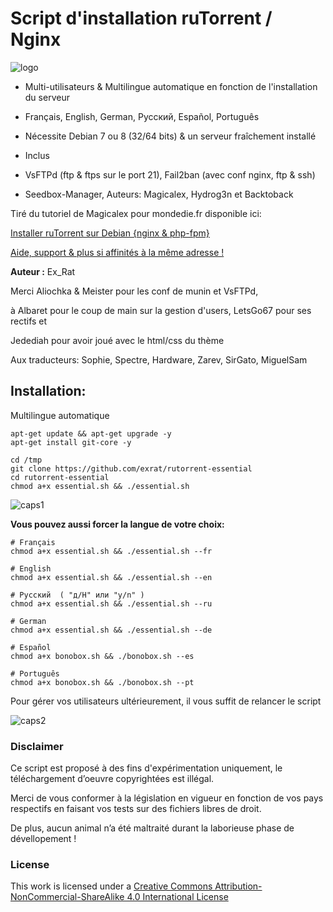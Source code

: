 # Script d'installation ruTorrent / Nginx

![logo](https://raw.github.com/exrat/rutorrent-essential/master/files/essential.png)

* Multi-utilisateurs & Multilingue automatique en fonction de l'installation du serveur
* Français, English, German, Pусский,  Español, Português
* Nécessite Debian 7 ou 8 (32/64 bits) & un serveur fraîchement installé

* Inclus
* VsFTPd (ftp & ftps sur le port 21), Fail2ban (avec conf nginx, ftp & ssh)
* Seedbox-Manager, Auteurs: Magicalex, Hydrog3n et Backtoback

Tiré du tutoriel de Magicalex pour mondedie.fr disponible ici:

[Installer ruTorrent sur Debian {nginx & php-fpm}](http://mondedie.fr/viewtopic.php?id=5302)

[Aide, support & plus si affinités à la même adresse !](http://mondedie.fr/)

**Auteur :** Ex_Rat

Merci Aliochka & Meister pour les conf de munin et VsFTPd,

à Albaret pour le coup de main sur la gestion d'users, LetsGo67 pour ses rectifs et

Jedediah pour avoir joué avec le html/css du thème

Aux traducteurs: Sophie, Spectre, Hardware, Zarev, SirGato, MiguelSam

## Installation:
Multilingue automatique
```
apt-get update && apt-get upgrade -y
apt-get install git-core -y

cd /tmp
git clone https://github.com/exrat/rutorrent-essential
cd rutorrent-essential
chmod a+x essential.sh && ./essential.sh
```
![caps1](https://raw.github.com/exrat/rutorrent-essential/master/files/caps_script01.png)

**Vous pouvez aussi forcer la langue de votre choix:**
```
# Français
chmod a+x essential.sh && ./essential.sh --fr

# English
chmod a+x essential.sh && ./essential.sh --en

# Pусский  ( "д/H" или "y/n" )
chmod a+x essential.sh && ./essential.sh --ru

# German
chmod a+x essential.sh && ./essential.sh --de

# Español
chmod a+x bonobox.sh && ./bonobox.sh --es

# Português
chmod a+x bonobox.sh && ./bonobox.sh --pt
```

Pour gérer vos utilisateurs ultérieurement, il vous suffit de relancer le script

![caps2](https://raw.github.com/exrat/rutorrent-essential/master/files/caps_script02.png)

### Disclaimer
Ce script est proposé à des fins d'expérimentation uniquement, le téléchargement d’oeuvre copyrightées est illégal.

Merci de vous conformer à la législation en vigueur en fonction de vos pays respectifs en faisant vos tests sur des fichiers libres de droit.

De plus, aucun animal n’a été maltraité durant la laborieuse phase de dévellopement !

### License
This work is licensed under a [Creative Commons Attribution-NonCommercial-ShareAlike 4.0 International License](http://creativecommons.org/licenses/by-nc-sa/4.0/)

